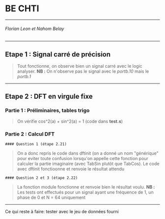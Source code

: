 # BE CHTI
---
######  Florian Leon et Nahom Belay

---
## Etape 1 : Signal carré de précision

>Tout fonctionne, on observe bien un signal carré avec le logic analyser.
>**NB :** On n'observe pas le signal avec le *portb.10* mais le *portb.1*
---  
## Etape 2 : DFT en virgule fixe

  ### Partie 1 : Préliminaires, tables trigo
>On vérifie cos^2(a) + sin^2(a) = 1 (code dans **test.s**)
     
  ### Partie 2 : Calcul DFT
    #### Question 1 (étape 2.21)
>On a donc repris le code dans dftinit (on a donné un nom "générique" pour eviter toute confusion lorsqu'on appelle cette fonction pour calculer la partie imaginaire (avec TabSin plutôt que TabCos).
>Le code avec dftinit fonctioonne et renvoie le résultat attendu

    #### Question 2 et 3 (étape 2.22)
>La fonction module fonctionne et renvoie bien le résultat voulu.
>**NB :** Les tests ont effectués pour un signal ayant une fréquence de 1, un phase de 0 et  N = 64 uniquement
---

Ce qui reste à faire: tester avec le jeu de données fourni 
    
    
  
